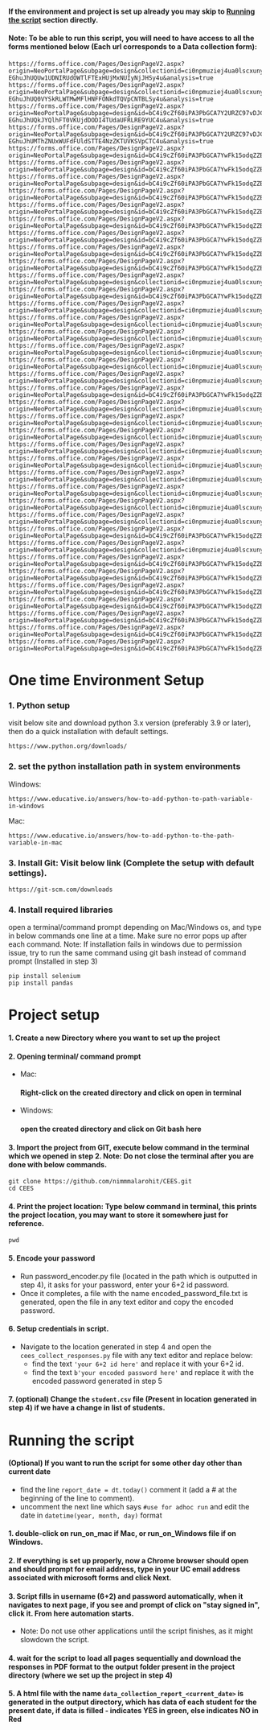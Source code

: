 #### If the environment and project is set up already you may skip to [Running the script](#Running-the-script) section directly. 

#### Note: To be able to run this script, you will need to have access to all the forms mentioned below (Each url corresponds to a Data collection form):

``` buildoutcfg
https://forms.office.com/Pages/DesignPageV2.aspx?origin=NeoPortalPage&subpage=design&collectionid=ci0npmuziej4ua0lscxuny&id=bC4i9cZf60iPA3PbGCA7Y2URZC97vDJCtT_H-EGhuJhUQUw1UDNIRUdOWTlFTExHUjMxNUIyNjJHSy4u&analysis=true
https://forms.office.com/Pages/DesignPageV2.aspx?origin=NeoPortalPage&subpage=design&collectionid=ci0npmuziej4ua0lscxuny&id=bC4i9cZf60iPA3PbGCA7Y2URZC97vDJCtT_H-EGhuJhUQ0VYSkRLWTMwMFlHNFFONkdTQVpCNTBLSy4u&analysis=true
https://forms.office.com/Pages/DesignPageV2.aspx?origin=NeoPortalPage&subpage=design&id=bC4i9cZf60iPA3PbGCA7Y2URZC97vDJCtT_H-EGhuJhUQkJYQlhFT0VKUjdDODI4TUdaUFRLRE9YUC4u&analysis=true
https://forms.office.com/Pages/DesignPageV2.aspx?origin=NeoPortalPage&subpage=design&id=bC4i9cZf60iPA3PbGCA7Y2URZC97vDJCtT_H-EGhuJhUMThZNUxWUFdFUldSTTE4NzZKTUVKSVpCTC4u&analysis=true
https://forms.office.com/Pages/DesignPageV2.aspx?origin=NeoPortalPage&subpage=design&id=bC4i9cZf60iPA3PbGCA7YwFk15odqZZBk0nbS_TJHypURU45SlRPOEJMWTgxOFNZVzFHTlpFUFRKUi4u&analysis=true
https://forms.office.com/Pages/DesignPageV2.aspx?origin=NeoPortalPage&subpage=design&id=bC4i9cZf60iPA3PbGCA7YwFk15odqZZBk0nbS_TJHypURjI5UTNESkRTTzdFSUVHNzZHV1hWMEExUC4u&analysis=true
https://forms.office.com/Pages/DesignPageV2.aspx?origin=NeoPortalPage&subpage=design&id=bC4i9cZf60iPA3PbGCA7YwFk15odqZZBk0nbS_TJHypUNFU5Q1ZQVjRHUzJDWlMySDU3Rjg3VU85Vy4u&analysis=true
https://forms.office.com/Pages/DesignPageV2.aspx?origin=NeoPortalPage&subpage=design&id=bC4i9cZf60iPA3PbGCA7YwFk15odqZZBk0nbS_TJHypUQkFKN09TMVNOSVJLVjQzME9WRFM3N0xLRS4u&analysis=true
https://forms.office.com/Pages/DesignPageV2.aspx?origin=NeoPortalPage&subpage=design&id=bC4i9cZf60iPA3PbGCA7YwFk15odqZZBk0nbS_TJHypUMEdVWlMySzg5VjAwR0tLWFFHUDBFRFc0NC4u&analysis=true
https://forms.office.com/Pages/DesignPageV2.aspx?origin=NeoPortalPage&subpage=design&id=bC4i9cZf60iPA3PbGCA7YwFk15odqZZBk0nbS_TJHypUM0I5SkhNMUZRRkUwNzlKN0pBT0s0OVM4Ti4u&analysis=true
https://forms.office.com/Pages/DesignPageV2.aspx?origin=NeoPortalPage&subpage=design&id=bC4i9cZf60iPA3PbGCA7YwFk15odqZZBk0nbS_TJHypUNEg4WTRRRUMyQU9TWUdLUTA1ME8wTlVETy4u&analysis=true
https://forms.office.com/Pages/DesignPageV2.aspx?origin=NeoPortalPage&subpage=design&id=bC4i9cZf60iPA3PbGCA7YwFk15odqZZBk0nbS_TJHypUMVMzMEJYQTlXSzhJWTFDV0YwVzc2MDlWMy4u&analysis=true
https://forms.office.com/Pages/DesignPageV2.aspx?origin=NeoPortalPage&subpage=design&id=bC4i9cZf60iPA3PbGCA7YwFk15odqZZBk0nbS_TJHypUMVlXS0dFNVFYMlNRQVAzWUpQTDBYVE8wSy4u&analysis=true
https://forms.office.com/Pages/DesignPageV2.aspx?origin=NeoPortalPage&subpage=design&collectionid=ci0npmuziej4ua0lscxuny&id=bC4i9cZf60iPA3PbGCA7YyvECyWnxklDhRUp86g5d0NUQk5SMFlWUFU1UzFVVzhJVllXMlpSWThUNy4u&analysis=true
https://forms.office.com/Pages/DesignPageV2.aspx?origin=NeoPortalPage&subpage=design&id=bC4i9cZf60iPA3PbGCA7YwFk15odqZZBk0nbS_TJHypUNzM3MjRUSVBTVzY0MVdORVFDRFJHUVNWWi4u&analysis=true
https://forms.office.com/Pages/DesignPageV2.aspx?origin=NeoPortalPage&subpage=design&collectionid=ci0npmuziej4ua0lscxuny&id=bC4i9cZf60iPA3PbGCA7YyvECyWnxklDhRUp86g5d0NURE1JWkpHN0kzM0JFT0FBTVhBTjUwN1kwUy4u&analysis=true
https://forms.office.com/Pages/DesignPageV2.aspx?origin=NeoPortalPage&subpage=design&collectionid=ci0npmuziej4ua0lscxuny&id=bC4i9cZf60iPA3PbGCA7YyvECyWnxklDhRUp86g5d0NUQkFaVTM5WUVUMVFMQUxQR1RIWjZZMzFTNS4u&analysis=true
https://forms.office.com/Pages/DesignPageV2.aspx?origin=NeoPortalPage&subpage=design&collectionid=ci0npmuziej4ua0lscxuny&id=bC4i9cZf60iPA3PbGCA7YyvECyWnxklDhRUp86g5d0NUMTYwUDZCTkZHUEIzMUc4NVU0TEY1UU9INS4u&analysis=true
https://forms.office.com/Pages/DesignPageV2.aspx?origin=NeoPortalPage&subpage=design&collectionid=ci0npmuziej4ua0lscxuny&id=bC4i9cZf60iPA3PbGCA7YyvECyWnxklDhRUp86g5d0NUN0g1NEtaVDMyM0YyWkNaSDNCTzNUWTVaRC4u&analysis=true
https://forms.office.com/Pages/DesignPageV2.aspx?origin=NeoPortalPage&subpage=design&collectionid=ci0npmuziej4ua0lscxuny&id=bC4i9cZf60iPA3PbGCA7YyvECyWnxklDhRUp86g5d0NUREtRRkdCTjRIWkRaOUJaR0pQQVZaUFZLMi4u&analysis=true
https://forms.office.com/Pages/DesignPageV2.aspx?origin=NeoPortalPage&subpage=design&collectionid=ci0npmuziej4ua0lscxuny&id=bC4i9cZf60iPA3PbGCA7YyvECyWnxklDhRUp86g5d0NUQUgwWkpRQzFPN1lRM1kxR1hJQkZVNVRRNy4u&analysis=true
https://forms.office.com/Pages/DesignPageV2.aspx?origin=NeoPortalPage&subpage=design&id=bC4i9cZf60iPA3PbGCA7YwFk15odqZZBk0nbS_TJHypUNEE0N1FMVk9ZSDVWSURMUUg4UEJLSjRMRi4u&analysis=true
https://forms.office.com/Pages/DesignPageV2.aspx?origin=NeoPortalPage&subpage=design&collectionid=ci0npmuziej4ua0lscxuny&id=bC4i9cZf60iPA3PbGCA7YyvECyWnxklDhRUp86g5d0NUM1VENlZDSEFRVzFOWDBPRk5YOEFIOVZURi4u&analysis=true
https://forms.office.com/Pages/DesignPageV2.aspx?origin=NeoPortalPage&subpage=design&collectionid=ci0npmuziej4ua0lscxuny&id=bC4i9cZf60iPA3PbGCA7YyvECyWnxklDhRUp86g5d0NUNzBSMldPSkg1UTg4V1dFUDI5TldMQUZWMS4u&analysis=true
https://forms.office.com/Pages/DesignPageV2.aspx?origin=NeoPortalPage&subpage=design&collectionid=ci0npmuziej4ua0lscxuny&id=bC4i9cZf60iPA3PbGCA7YyvECyWnxklDhRUp86g5d0NUM1pHSzVDNjBORlk1NEQ5U0laUTZWN0tZWC4u&analysis=true
https://forms.office.com/Pages/DesignPageV2.aspx?origin=NeoPortalPage&subpage=design&collectionid=ci0npmuziej4ua0lscxuny&id=bC4i9cZf60iPA3PbGCA7YyvECyWnxklDhRUp86g5d0NUQVNDRzJENDhCTzVISjdVMUFZREhXRTcxRS4u&analysis=true
https://forms.office.com/Pages/DesignPageV2.aspx?origin=NeoPortalPage&subpage=design&collectionid=ci0npmuziej4ua0lscxuny&id=bC4i9cZf60iPA3PbGCA7YyvECyWnxklDhRUp86g5d0NUNjNPWlBPS1ZNWTI0RklCU0NQNVpLTFg5Uy4u&analysis=true
https://forms.office.com/Pages/DesignPageV2.aspx?origin=NeoPortalPage&subpage=design&collectionid=ci0npmuziej4ua0lscxuny&id=bC4i9cZf60iPA3PbGCA7YyvECyWnxklDhRUp86g5d0NUMDM5VTFFT1FUMjlNMFZMQUNaTEJZMEFXRy4u&analysis=true
https://forms.office.com/Pages/DesignPageV2.aspx?origin=NeoPortalPage&subpage=design&collectionid=ci0npmuziej4ua0lscxuny&id=bC4i9cZf60iPA3PbGCA7YyvECyWnxklDhRUp86g5d0NUMlgxR0JGWkFXUTcwMFM4TFY2QlpHS1E4Ri4u&analysis=true
https://forms.office.com/Pages/DesignPageV2.aspx?origin=NeoPortalPage&subpage=design&collectionid=ci0npmuziej4ua0lscxuny&id=bC4i9cZf60iPA3PbGCA7YyvECyWnxklDhRUp86g5d0NUNkU5R1hPU1VBQ1pMNVRaMDhaNDNOVzdFVi4u&analysis=true
https://forms.office.com/Pages/DesignPageV2.aspx?origin=NeoPortalPage&subpage=design&collectionid=ci0npmuziej4ua0lscxuny&id=bC4i9cZf60iPA3PbGCA7YyvECyWnxklDhRUp86g5d0NUM1pHSzVDNjBORlk1NEQ5U0laUTZWN0tZWC4u&analysis=true
https://forms.office.com/Pages/DesignPageV2.aspx?origin=NeoPortalPage&subpage=design&id=bC4i9cZf60iPA3PbGCA7YwFk15odqZZBk0nbS_TJHypURUJTMUY1WVNKUFM5NldTN1RIMEZHV1NSVy4u&analysis=true
https://forms.office.com/Pages/DesignPageV2.aspx?origin=NeoPortalPage&subpage=design&collectionid=ci0npmuziej4ua0lscxuny&id=bC4i9cZf60iPA3PbGCA7YyvECyWnxklDhRUp86g5d0NUNjNPWlBPS1ZNWTI0RklCU0NQNVpLTFg5Uy4u&analysis=true
https://forms.office.com/Pages/DesignPageV2.aspx?origin=NeoPortalPage&subpage=design&id=bC4i9cZf60iPA3PbGCA7YwFk15odqZZBk0nbS_TJHypUOVBMMDZRNEREMU5GWVczUVdUU0EzS0M4Si4u&analysis=true
https://forms.office.com/Pages/DesignPageV2.aspx?origin=NeoPortalPage&subpage=design&id=bC4i9cZf60iPA3PbGCA7YwFk15odqZZBk0nbS_TJHypUMEdNQ1U3M1RVUzJOQzRBSFNCOTA3S0RSQi4u&analysis=true
https://forms.office.com/Pages/DesignPageV2.aspx?origin=NeoPortalPage&subpage=design&id=bC4i9cZf60iPA3PbGCA7YwFk15odqZZBk0nbS_TJHypUNUdPNjNRSFlMQzIxNDRRTEg4MEwwQTFMQS4u&analysis=true
https://forms.office.com/Pages/DesignPageV2.aspx?origin=NeoPortalPage&subpage=design&id=bC4i9cZf60iPA3PbGCA7YwFk15odqZZBk0nbS_TJHypUQk9ESU1OSVFMRU42NDE2VjVHME5aU1EwUS4u&analysis=true
https://forms.office.com/Pages/DesignPageV2.aspx?origin=NeoPortalPage&subpage=design&id=bC4i9cZf60iPA3PbGCA7YwFk15odqZZBk0nbS_TJHypUQVBBQTYzMzlINlBWVUVMOTVGVjFPUDBNNy4u&analysis=true
https://forms.office.com/Pages/DesignPageV2.aspx?origin=NeoPortalPage&subpage=design&id=bC4i9cZf60iPA3PbGCA7YwFk15odqZZBk0nbS_TJHypUM0RINU5FOUdZVzZTNEFFVTYzWDY1TlFNUS4u&analysis=true
https://forms.office.com/Pages/DesignPageV2.aspx?origin=NeoPortalPage&subpage=design&id=bC4i9cZf60iPA3PbGCA7YwFk15odqZZBk0nbS_TJHypUOUFZM1VaRkg3QlUwVE01NzJSSDMxWUxJRi4u&analysis=true"
```

# One time Environment Setup

### 1. Python setup
visit below site and download python 3.x version (preferably 3.9 or later), then do a quick installation with default settings.
``` buildoutcfg
https://www.python.org/downloads/
```

### 2. set the python installation path in system environments

Windows:
``` buildoutcfg
https://www.educative.io/answers/how-to-add-python-to-path-variable-in-windows
```

Mac:
``` buildoutcfg
https://www.educative.io/answers/how-to-add-python-to-the-path-variable-in-mac
```

### 3. Install Git: Visit below link (Complete the setup with default settings).

``` buildoutcfg
https://git-scm.com/downloads
```


### 4. Install required libraries
open a terminal/command prompt depending on Mac/Windows os, and type in below commands one line at a time. Make sure no error pops up after each command.
Note: If installation fails in windows due to permission issue, try to run the same command using git bash instead of command prompt (Installed in step 3)
``` commandline
pip install selenium
pip install pandas 
```


# Project setup

#### 1. Create a new Directory where you want to set up the project
#### 2. Opening terminal/ command prompt
* Mac:
  #### Right-click on the created directory and click on open in terminal
* Windows:
  #### open the created directory and click on Git bash here

#### 3. Import the project from GIT, execute below command in the terminal which we opened in step 2. Note: Do not close the terminal after you are done with below commands.
```
git clone https://github.com/nimmmalarohit/CEES.git
cd CEES
```

#### 4. Print the project location: Type below command in terminal, this prints the project location, you may want to store it somewhere just for reference.
```
pwd
```

#### 5. Encode your password
* Run password_encoder.py file (located in the path which is outputted in step 4), it asks for your password, enter your 6+2 id password.
* Once it completes, a file with the name encoded_password_file.txt is generated, open the file in any text editor and copy the encoded password.

#### 6. Setup credentials in script.
* Navigate to the location generated in step 4 and open the `cees_collect_responses.py` file with any text editor and replace below:
  * find the text `'your 6+2 id here'` and replace it with your 6+2 id.
  * find the text `b'your encoded password here'` and replace it with the encoded password generated in step 5

#### 7. (optional) Change the `student.csv` file (Present in location generated in step 4) if we have a change in list of students. 

# Running the script
#### (Optional) If you want to run the script for some other day other than current date  
* find the line `report_date = dt.today()` comment it (add a # at the beginning of the line to comment).
* uncomment the next line which says `#use for adhoc run` and edit the date in `datetime(year, month, day)` format
#### 1. double-click on run_on_mac if Mac, or run_on_Windows file if on Windows.
#### 2. If everything is set up properly, now a Chrome browser should open and should prompt for email address, type in your UC email address associated with microsoft forms and click Next.
#### 3. Script fills in username (6+2) and password automatically, when it navigates to next page, if you see and prompt of click on "stay signed in", click it. From here automation starts.
* Note: Do not use other applications until the script finishes, as it might slowdown the script.
#### 4. wait for the script to load all pages sequentially and download the responses in PDF format to the output folder present in the project directory (where we set up the project in step 4)
#### 5. A html file with the name `data_collection_report_<current_date>` is generated in the output directory, which has data of each student for the present date, if data is filled - indicates YES in green, else indicates NO in Red
